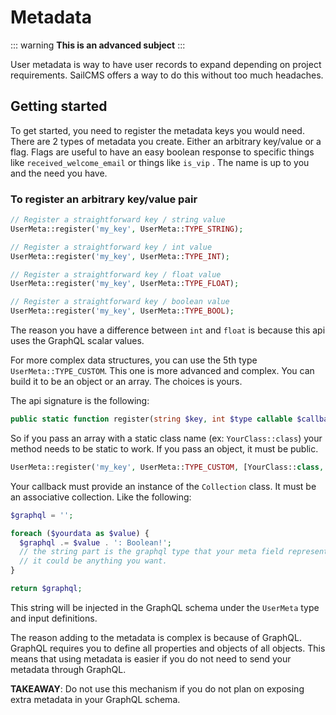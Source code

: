 # Metadata <Badge type="tip" text="3.0.0" />

::: warning
__This is an advanced subject__
:::

User metadata is way to have user records to expand depending on project requirements. SailCMS offers a way to do this without too much headaches.



## Getting started

To get started, you need to register the metadata keys you would need. There are 2 types of metadata you create. Either an arbitrary key/value or a flag. Flags are useful to have an easy boolean response to specific things like `received_welcome_email` or things like `is_vip` . The name is up to you and the need you have.



### To register an arbitrary key/value pair

```php
// Register a straightforward key / string value
UserMeta::register('my_key', UserMeta::TYPE_STRING);

// Register a straightforward key / int value
UserMeta::register('my_key', UserMeta::TYPE_INT);

// Register a straightforward key / float value
UserMeta::register('my_key', UserMeta::TYPE_FLOAT);

// Register a straightforward key / boolean value
UserMeta::register('my_key', UserMeta::TYPE_BOOL);
```

The reason you have a difference between `int` and `float` is because this api uses the GraphQL scalar values.



For more complex data structures, you can use the 5th type `UserMeta::TYPE_CUSTOM`. This one is more advanced and complex. You can build it to be an object or an array. The choices is yours.



The api signature is the following:

```php
public static function register(string $key, int $type callable $callback): void
```

So if you pass an array with a static class name (ex: `YourClass::class`) your method needs to be static to work. If you pass an object, it must be public.

```php
UserMeta::register('my_key', UserMeta::TYPE_CUSTOM, [YourClass::class, 'yourMethod']);
```

Your callback must provide an instance of the `Collection` class. It must be an associative collection. Like the following:

```php
$graphql = '';

foreach ($yourdata as $value) {
  $graphql .= $value . ': Boolean!'; 
  // the string part is the graphql type that your meta field represents
  // it could be anything you want.
}

return $graphql;
```

This string will be injected in the GraphQL schema under the `UserMeta` type and input definitions.



The reason adding to the metadata is complex is because of GraphQL. GraphQL requires you to define all properties and objects of all objects. This means that using metadata is easier if you do not need to send your metadata through GraphQL.



__TAKEAWAY__: Do not use this mechanism if you do not plan on exposing extra metadata in your GraphQL schema.